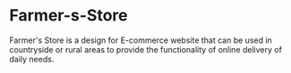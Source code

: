 # Farmer-s-Store
Farmer's Store is a design for E-commerce website that can be used in countryside or rural areas to provide the functionality of online delivery of daily needs.
